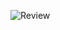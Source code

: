 ![Review](https://docs.google.com/presentation/d/1wx-qG83jBNKWYTJ37qk-NXd4fLq7yQkDyJf2J6QVFZs/edit?usp=sharing)
